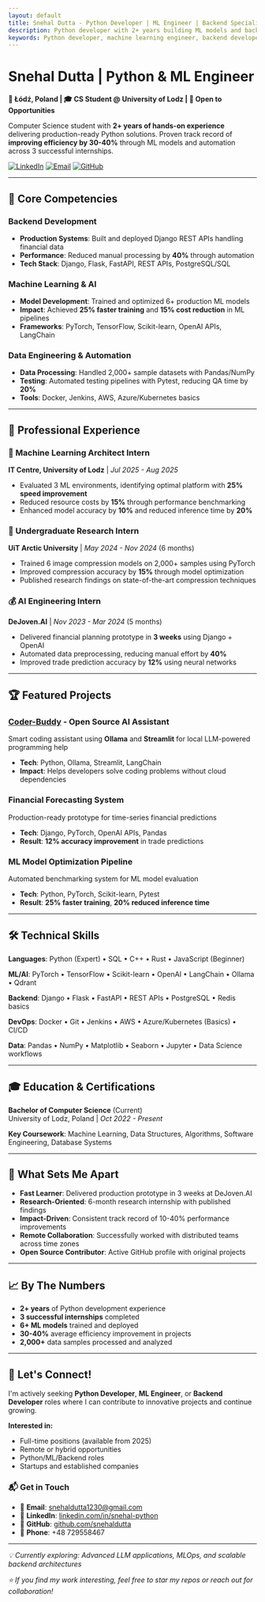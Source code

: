 ```yaml
---
layout: default
title: Snehal Dutta - Python Developer | ML Engineer | Backend Specialist
description: Python developer with 2+ years building ML models and backend systems. Specialized in PyTorch, Django, and automation. Open to Python/ML opportunities.
keywords: Python developer, machine learning engineer, backend developer, Django, PyTorch, Lodz Poland, computer science, ML models, automation, Warsaw Poland, Amsterdam Netherlands, Berlin Germany, Agentic AI, Generative AI, Data Science, deep learning
---
```


# Snehal Dutta | Python & ML Engineer

**📍 Łódź, Poland | 🎓 CS Student @ University of Lodz | 💼 Open to Opportunities**

Computer Science student with **2+ years of hands-on experience** delivering production-ready Python solutions. Proven track record of **improving efficiency by 30-40%** through ML models and automation across 3 successful internships.

[![LinkedIn](https://img.shields.io/badge/LinkedIn-Connect-blue)](https://www.linkedin.com/in/snehal-python)
[![Email](https://img.shields.io/badge/Email-Contact-red)](mailto:snehaldutta1230@gmail.com)
[![GitHub](https://img.shields.io/badge/GitHub-Follow-black)](https://github.com/snehaldutta)

---

## 🎯 Core Competencies

### Backend Development
- **Production Systems**: Built and deployed Django REST APIs handling financial data
- **Performance**: Reduced manual processing by **40%** through automation
- **Tech Stack**: Django, Flask, FastAPI, REST APIs, PostgreSQL/SQL

### Machine Learning & AI
- **Model Development**: Trained and optimized 6+ production ML models
- **Impact**: Achieved **25% faster training** and **15% cost reduction** in ML pipelines
- **Frameworks**: PyTorch, TensorFlow, Scikit-learn, OpenAI APIs, LangChain

### Data Engineering & Automation
- **Data Processing**: Handled 2,000+ sample datasets with Pandas/NumPy
- **Testing**: Automated testing pipelines with Pytest, reducing QA time by **20%**
- **Tools**: Docker, Jenkins, AWS, Azure/Kubernetes basics

---

## 💼 Professional Experience

### 🚀 Machine Learning Architect Intern
**IT Centre, University of Lodz** | *Jul 2025 - Aug 2025*
- Evaluated 3 ML environments, identifying optimal platform with **25% speed improvement**
- Reduced resource costs by **15%** through performance benchmarking
- Enhanced model accuracy by **10%** and reduced inference time by **20%**

### 🔬 Undergraduate Research Intern
**UiT Arctic University** | *May 2024 - Nov 2024* (6 months)
- Trained 6 image compression models on 2,000+ samples using PyTorch
- Improved compression accuracy by **15%** through model optimization
- Published research findings on state-of-the-art compression techniques

### 💰 AI Engineering Intern
**DeJoven.AI** | *Nov 2023 - Mar 2024* (5 months)
- Delivered financial planning prototype in **3 weeks** using Django + OpenAI
- Automated data preprocessing, reducing manual effort by **40%**
- Improved trade prediction accuracy by **12%** using neural networks

---

## 🏆 Featured Projects

### [Coder-Buddy](https://github.com/snehaldutta/coder-buddy) - Open Source AI Assistant
Smart coding assistant using **Ollama** and **Streamlit** for local LLM-powered programming help
- **Tech**: Python, Ollama, Streamlit, LangChain
- **Impact**: Helps developers solve coding problems without cloud dependencies

### Financial Forecasting System
Production-ready prototype for time-series financial predictions
- **Tech**: Django, PyTorch, OpenAI APIs, Pandas
- **Result**: **12% accuracy improvement** in trade predictions

### ML Model Optimization Pipeline
Automated benchmarking system for ML model evaluation
- **Tech**: Python, PyTorch, Scikit-learn, Pytest
- **Result**: **25% faster training**, **20% reduced inference time**

---

## 🛠️ Technical Skills

**Languages**: Python (Expert) • SQL • C++ • Rust • JavaScript (Beginner)

**ML/AI**: PyTorch • TensorFlow • Scikit-learn • OpenAI • LangChain • Ollama • Qdrant

**Backend**: Django • Flask • FastAPI • REST APIs • PostgreSQL • Redis basics

**DevOps**: Docker • Git • Jenkins • AWS • Azure/Kubernetes (Basics) • CI/CD

**Data**: Pandas • NumPy • Matplotlib • Seaborn • Jupyter • Data Science workflows

---

## 🎓 Education & Certifications

**Bachelor of Computer Science** (Current)  
University of Lodz, Poland | *Oct 2022 - Present*

**Key Coursework**: Machine Learning, Data Structures, Algorithms, Software Engineering, Database Systems

---

## 🌟 What Sets Me Apart

- **Fast Learner**: Delivered production prototype in 3 weeks at DeJoven.AI
- **Research-Oriented**: 6-month research internship with published findings
- **Impact-Driven**: Consistent track record of 10-40% performance improvements
- **Remote Collaboration**: Successfully worked with distributed teams across time zones
- **Open Source Contributor**: Active GitHub profile with original projects

---

## 📈 By The Numbers

- **2+ years** of Python development experience
- **3 successful internships** completed
- **6+ ML models** trained and deployed
- **30-40%** average efficiency improvement in projects
- **2,000+** data samples processed and analyzed

---

## 🤝 Let's Connect!

I'm actively seeking **Python Developer**, **ML Engineer**, or **Backend Developer** roles where I can contribute to innovative projects and continue growing.

**Interested in:**
- Full-time positions (available from 2025)
- Remote or hybrid opportunities
- Python/ML/Backend roles
- Startups and established companies

### 📬 Get in Touch

- 📧 **Email**: [snehaldutta1230@gmail.com](mailto:snehaldutta1230@gmail.com)
- 💼 **LinkedIn**: [linkedin.com/in/snehal-python](https://www.linkedin.com/in/snehal-python)
- 🐙 **GitHub**: [github.com/snehaldutta](https://github.com/snehaldutta)
- 📱 **Phone**: +48 729558467

---

*💡 Currently exploring: Advanced LLM applications, MLOps, and scalable backend architectures*

*⭐ If you find my work interesting, feel free to star my repos or reach out for collaboration!*
